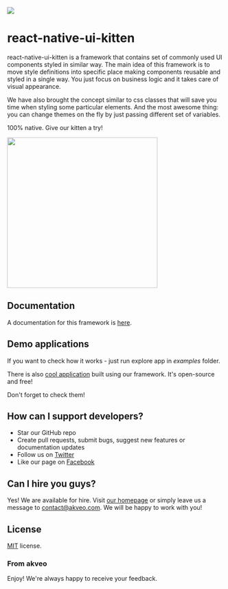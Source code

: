 <img src="https://cdn.rawgit.com/akveo/react-native-ui-kitten/085afb52/docs/assets/banner.png"/>

# react-native-ui-kitten

react-native-ui-kitten is a framework that contains set of commonly used UI components styled in similar way. 
The main idea of this framework is to move style definitions into specific place making components reusable and styled in a single way.
You just focus on business logic and it takes care of visual appearance. 

We have also brought the concept similar to css classes that will save you time when styling some particular elements. 
And the most awesome thing: you can change themes on the fly by just passing different set of variables. 

100% native. Give our kitten a try!

<img src="https://cdn.rawgit.com/akveo/react-native-ui-kitten/ab511c86/docs/assets/buttons.png" width="350"/>

## Documentation
A documentation for this framework is [here](https://akveo.github.io/react-native-ui-kitten/).

## Demo applications

If you want to check how it works - just run explore app in *examples* folder.

There is also [cool application](https://github.com/akveo/kittenTricks) built using our framework. It's open-source and free!

Don't forget to check them!

## How can I support developers?
- Star our GitHub repo
- Create pull requests, submit bugs, suggest new features or documentation updates
- Follow us on [Twitter](https://twitter.com/akveo_inc)
- Like our page on [Facebook](https://www.facebook.com/akveo/)

## Can I hire you guys?
Yes! We are available for hire. Visit [our homepage](http://akveo.com/) or simply leave us a message to contact@akveo.com. We will be happy to work with you!

License
-------------
<a href=/LICENSE.txt target="_blank">MIT</a> license.

### From akveo

Enjoy!
We're always happy to receive your feedback.
